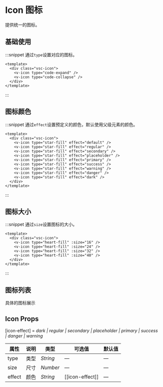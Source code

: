# Icon 图标

提供统一的图标。

## 基础使用

:::snippet 通过`type`设置对应的图标。

```vue
<template>
  <div class="vsc-icon">
    <v-icon type="code-expand" />
    <v-icon type="code-collapse" />
  </div>
</template>
```

:::

## 图标颜色

:::snippet 通过`effect`设置预定义的颜色，默认使用父级元素的颜色。

```vue
<template>
  <div class="vsc-icon">
    <v-icon type="star-fill" effect="default" />
    <v-icon type="star-fill" effect="regular" />
    <v-icon type="star-fill" effect="secondary" />
    <v-icon type="star-fill" effect="placeholder" />
    <v-icon type="star-fill" effect="primary" />
    <v-icon type="star-fill" effect="success" />
    <v-icon type="star-fill" effect="warning" />
    <v-icon type="star-fill" effect="danger" />
    <v-icon type="star-fill" effect="dark" />
  </div>
</template>
```

:::

## 图标大小

:::snippet 通过`size`设置图标的大小。

```vue
<template>
  <div class="vsc-icon">
    <v-icon type="heart-fill" :size="16" />
    <v-icon type="heart-fill" :size="24" />
    <v-icon type="heart-fill" :size="32" />
    <v-icon type="heart-fill" :size="40" />
  </div>
</template>
```

:::

## 图标列表

具体的图标展示

<vc-icon-view/>

## Icon Props

[icon-effect] = _dark \| regular \| secondary \| placeholder \| primary \| success \| danger \| warning_

| 属性   | 说明 | 类型     | 可选值          | 默认值 |
| ------ | ---- | -------- | --------------- | ------ |
| type   | 类型 | _String_ | —               | —      |
| size   | 尺寸 | _Number_ | —               | —      |
| effect | 颜色 | _String_ | [[icon-effect]] | —      |
